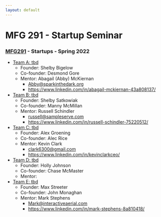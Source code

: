 ```yaml
---
layout: default
---
```


# MFG 291 - Startup Seminar

### [MFG291](../) - Startups - Spring 2022

- [Team A: tbd](team_a.html)
    - Founder: Shelby Bigelow
    - Co-founder: Desmond Gore
    - Mentor: Abagail (Abby) McKiernan 
        - Abby@sparkinthedark.org
        - https://www.linkedin.com/in/abagail-mckiernan-43a808137/
- [Team B: tbd](team_b.html)
    - Founder: Shelby Satkowiak
    - Co-founder: Manny McMillan
    - Mentor: Russell Schindler 
        - russell@sampleserve.com
        - https://www.linkedin.com/in/russell-schindler-75220512/
- [Team C: tbd](team_c.html)
    - Founder: Alex Groening
    - Co-founder: Alec Rice
    - Mentor: Kevin Clark 
        - clark6300@gmail.com
        - https://www.linkedin.com/in/kevinclarkceo/
- [Team D: tbd](team_d.html)
    - Founder: Holly Johnson
    - Co-founder: Chase McMaster
    - Mentor:
- [Team E: tbd](team_e.html)
    - Founder: Max Streeter
    - Co-founder: John Monaghan
    - Mentor: Mark Stephens
        - Mark@interactiveaerial.com
        - https://www.linkedin.com/in/mark-stephens-8a810418/
